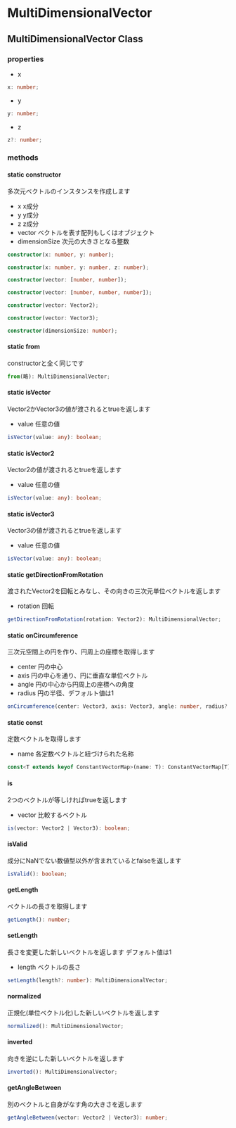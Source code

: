 # MultiDimensionalVector

## MultiDimensionalVector Class

### properties

- x
```ts
x: number;
```

- y
```ts
y: number;
```

- z
```ts
z?: number;
```

### methods

#### static constructor
多次元ベクトルのインスタンスを作成します
- x x成分
- y y成分
- z z成分
- vector ベクトルを表す配列もしくはオブジェクト
- dimensionSize 次元の大きさとなる整数
```ts
constructor(x: number, y: number);

constructor(x: number, y: number, z: number);

constructor(vector: [number, number]);

constructor(vector: [number, number, number]);

constructor(vector: Vector2);

constructor(vector: Vector3);

constructor(dimensionSize: number);
```

#### static from
constructorと全く同じです
```ts
from(略): MultiDimensionalVector;
```

#### static isVector
Vector2かVector3の値が渡されるとtrueを返します
- value 任意の値
```ts
isVector(value: any): boolean;
```

#### static isVector2
Vector2の値が渡されるとtrueを返します
- value 任意の値
```ts
isVector(value: any): boolean;
```

#### static isVector3
Vector3の値が渡されるとtrueを返します
- value 任意の値
```ts
isVector(value: any): boolean;
```

#### static getDirectionFromRotation
渡されたVector2を回転とみなし、その向きの三次元単位ベクトルを返します
- rotation 回転
```ts
getDirectionFromRotation(rotation: Vector2): MultiDimensionalVector;
```

#### static onCircumference
三次元空間上の円を作り、円周上の座標を取得します
- center 円の中心
- axis 円の中心を通り、円に垂直な単位ベクトル
- angle 円の中心から円周上の座標への角度
- radius 円の半径、デフォルト値は1
```ts
onCircumference(center: Vector3, axis: Vector3, angle: number, radius?: number): MultiDimensionalVector;
```

#### static const
定数ベクトルを取得します
- name 各定数ベクトルと紐づけられた名称
```ts
const<T extends keyof ConstantVectorMap>(name: T): ConstantVectorMap[T];
```

#### is
2つのベクトルが等しければtrueを返します
- vector 比較するベクトル
```ts
is(vector: Vector2 | Vector3): boolean;
```

#### isValid
成分にNaNでない数値型以外が含まれているとfalseを返します
```ts
isValid(): boolean;
```

#### getLength
ベクトルの長さを取得します
```ts
getLength(): number;
```

#### setLength
長さを変更した新しいベクトルを返します
デフォルト値は1
- length ベクトルの長さ
```ts
setLength(length?: number): MultiDimensionalVector;
```

#### normalized
正規化(単位ベクトル化)した新しいベクトルを返します
```ts
normalized(): MultiDimensionalVector;
```

#### inverted
向きを逆にした新しいベクトルを返します
```ts
inverted(): MultiDimensionalVector;
```

#### getAngleBetween
別のベクトルと自身がなす角の大きさを返します
```ts
getAngleBetween(vector: Vector2 | Vector3): number;
```
